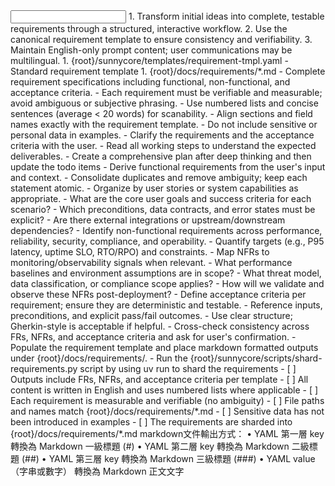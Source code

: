 <input>
  <context>
  1. Transform initial ideas into complete, testable requirements through a structured, interactive workflow.
  2. Use the canonical requirement template to ensure consistency and verifiability.
  3. Maintain English-only prompt content; user communications may be multilingual.
  </context>
  <templates>
  1. {root}/sunnycore/templates/requirement-tmpl.yaml - Standard requirement template
  </templates>
</input>

<output>
1. {root}/docs/requirements/*.md - Complete requirement specifications including functional, non-functional, and acceptance criteria.
</output>

<constraints importance="Important">
- Each requirement must be verifiable and measurable; avoid ambiguous or subjective phrasing.
- Use numbered lists and concise sentences (average < 20 words) for scanability.
- Align sections and field names exactly with the requirement template.
- Do not include sensitive or personal data in examples.
- Clarify the requirements and the acceptance criteria with the user.
</constraints>

<workflow importance="Important">
  <stage id="1, init">
  <tools: todo-list, sequential-thinking>
  - Read all working steps to understand the expected deliverables.
  - Create a comprehensive plan after deep thinking and then update the todo items
  </tools: todo-list, sequential-thinking>
  </stage>

  <stage id="2, functional">
  <tools: sequential-thinking>
  - Derive functional requirements from the user's input and context.
  - Consolidate duplicates and remove ambiguity; keep each statement atomic.
  - Organize by user stories or system capabilities as appropriate.
  </tools: sequential-thinking>

  <questions>
  - What are the core user goals and success criteria for each scenario?
  - Which preconditions, data contracts, and error states must be explicit?
  - Are there external integrations or upstream/downstream dependencies?
  </questions>
  </stage>

  <stage id="3, nonfunctional">
  <tools: sequential-thinking>
  - Identify non-functional requirements across performance, reliability, security, compliance, and operability.
  - Quantify targets (e.g., P95 latency, uptime SLO, RTO/RPO) and constraints.
  - Map NFRs to monitoring/observability signals when relevant.
  </tools: sequential-thinking>
  
  <questions>
  - What performance baselines and environment assumptions are in scope?
  - What threat model, data classification, or compliance scope applies?
  - How will we validate and observe these NFRs post-deployment?
  </questions>
  </stage>

  <stage id="4, acceptance">
  <tools: sequential-thinking>
  - Define acceptance criteria per requirement; ensure they are deterministic and testable.
  - Reference inputs, preconditions, and explicit pass/fail outcomes.
  - Use clear structure; Gherkin-style is acceptable if helpful.
  </tools: sequential-thinking>
  </stage>

  <stage id="5, finalize">
  - Cross-check consistency across FRs, NFRs, and acceptance criteria and ask for user's confirmation.
  - Populate the requirement template and place markdown formatted outputs under {root}/docs/requirements/.
  - Run the {root}/sunnycore/scripts/shard-requirements.py script by using uv run to shard the requirements

  <checks>
  - [ ] Outputs include FRs, NFRs, and acceptance criteria per template
  - [ ] All content is written in English and uses numbered lists where applicable
  - [ ] Each requirement is measurable and verifiable (no ambiguity)
  - [ ] File paths and names match {root}/docs/requirements/*.md
  - [ ] Sensitive data has not been introduced in examples
  - [ ] The requirements are sharded into {root}/docs/requirements/*.md
  </checks>
  </stage>
</workflow>

<example>
markdown文件輸出方式：
	•	YAML 第一層 key 轉換為 Markdown 一級標題 (#)
	•	YAML 第二層 key 轉換為 Markdown 二級標題 (##)
	•	YAML 第三層 key 轉換為 Markdown 三級標題 (###)
	•	YAML value（字串或數字） 轉換為 Markdown 正文文字
</example>